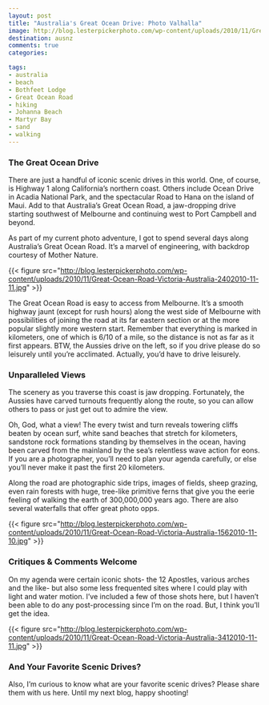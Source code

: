 ```yaml
---
layout: post
title: "Australia's Great Ocean Drive: Photo Valhalla"
image: http://blog.lesterpickerphoto.com/wp-content/uploads/2010/11/Great-Ocean-Road-Victoria-Australia-3432010-11-11.jpg
destination: ausnz
comments: true
categories:

tags:
- australia
- beach
- Bothfeet Lodge
- Great Ocean Road
- hiking
- Johanna Beach
- Martyr Bay
- sand
- walking
---
```

<h3>The Great Ocean Drive</h3>
There are just a handful of iconic scenic drives in this world. One, of course, is Highway 1 along California’s northern coast. Others include Ocean Drive in Acadia National Park, and the spectacular Road to Hana on the island of Maui.  Add to that Australia’s Great Ocean Road, a jaw-dropping drive starting southwest of Melbourne and continuing west to Port Campbell and beyond.

As part of my current photo adventure, I got to spend several days along Australia’s Great Ocean Road. It’s a marvel of engineering, with backdrop courtesy of Mother Nature.

{{< figure src="http://blog.lesterpickerphoto.com/wp-content/uploads/2010/11/Great-Ocean-Road-Victoria-Australia-2402010-11-11.jpg" >}}

The Great Ocean Road is easy to access from Melbourne. It’s a smooth highway jaunt (except for rush hours) along the west side of Melbourne with possibilities of joining the road at its far eastern section or at the more popular slightly more western start. Remember that everything is marked in kilometers, one of which is 6/10 of a mile, so the distance is not as far as it first appears. BTW, the Aussies drive on the left, so if you drive please do so leisurely until you’re acclimated.   Actually, you’d have to drive leisurely.

<h3>Unparalleled Views</h3>
The scenery as you traverse this coast is jaw dropping. Fortunately, the Aussies have carved turnouts frequently along the route, so you can allow others to pass or just get out to admire the view.

Oh, God, what a view! The every twist and turn reveals towering cliffs beaten by ocean surf, white sand beaches that stretch for kilometers, sandstone rock formations standing by themselves in the ocean, having been carved from the mainland by the sea’s relentless wave action for eons.   If you are a photographer, you’ll need to plan your agenda carefully, or else you’ll never make it past the first 20 kilometers.

Along the road are photographic side trips, images of fields, sheep grazing, even rain forests with huge, tree-like primitive ferns that give you the eerie feeling of walking the earth of 300,000,000 years ago. There are also several waterfalls that offer great photo opps.

{{< figure src="http://blog.lesterpickerphoto.com/wp-content/uploads/2010/11/Great-Ocean-Road-Victoria-Australia-1562010-11-10.jpg" >}}

<h3>Critiques &amp; Comments Welcome</h3>
On my agenda were certain iconic shots- the 12 Apostles, various arches and the like- but also some less frequented sites where I could play with light and water motion. I’ve included a few of those shots here, but I haven’t been able to do any post-processing since I’m on the road. But, I think you’ll get the idea. 

{{< figure src="http://blog.lesterpickerphoto.com/wp-content/uploads/2010/11/Great-Ocean-Road-Victoria-Australia-3412010-11-11.jpg" >}}

<h3>And Your Favorite Scenic Drives?</h3>
Also, I’m curious to know what are your favorite scenic drives? Please share them with us here. Until my next blog, happy shooting!